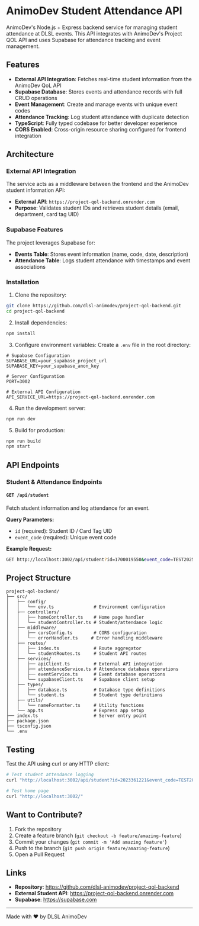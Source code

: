 # AnimoDev Student Attendance API

AnimoDev's Node.js + Express backend service for managing student attendance at DLSL events. This API integrates with AnimoDev's Project QOL API and uses Supabase for attendance tracking and event management.

## Features

- **External API Integration**: Fetches real-time student information from the AnimoDev QoL API
- **Supabase Database**: Stores events and attendance records with full CRUD operations
- **Event Management**: Create and manage events with unique event codes
- **Attendance Tracking**: Log student attendance with duplicate detection
- **TypeScript**: Fully typed codebase for better developer experience
- **CORS Enabled**: Cross-origin resource sharing configured for frontend integration

## Architecture

### External API Integration
The service acts as a middleware between the frontend and the AnimoDev student information API:
- **External API**: `https://project-qol-backend.onrender.com`
- **Purpose**: Validates student IDs and retrieves student details (email, department, card tag UID)

### Supabase Features
The project leverages Supabase for:
- **Events Table**: Stores event information (name, code, date, description)
- **Attendance Table**: Logs student attendance with timestamps and event associations

### Installation

1. Clone the repository:
```bash
git clone https://github.com/dlsl-animodev/project-qol-backend.git
cd project-qol-backend
```

2. Install dependencies:
```bash
npm install
```

3. Configure environment variables:
Create a `.env` file in the root directory:
```env
# Supabase Configuration
SUPABASE_URL=your_supabase_project_url
SUPABASE_KEY=your_supabase_anon_key

# Server Configuration
PORT=3002

# External API Configuration
API_SERVICE_URL=https://project-qol-backend.onrender.com
```

4. Run the development server:
```bash
npm run dev
```

5. Build for production:
```bash
npm run build
npm start
```

## API Endpoints

### Student & Attendance Endpoints

#### `GET /api/student`
Fetch student information and log attendance for an event.

**Query Parameters:**
- `id` (required): Student ID / Card Tag UID
- `event_code` (required): Unique event code

**Example Request:**
```bash
GET http://localhost:3002/api/student?id=1700019550&event_code=TEST2025
```
## Project Structure

```
project-qol-backend/
├── src/
│   ├── config/
│   │   └── env.ts               # Environment configuration
│   ├── controllers/
│   │   ├── homeController.ts    # Home page handler
│   │   └── studentController.ts # Student/attendance logic
│   ├── middleware/
│   │   ├── corsConfig.ts        # CORS configuration
│   │   └── errorHandler.ts     # Error handling middleware
│   ├── routes/
│   │   ├── index.ts             # Route aggregator
│   │   └── studentRoutes.ts     # Student API routes
│   ├── services/
│   │   ├── apiClient.ts         # External API integration
│   │   ├── attendanceService.ts # Attendance database operations
│   │   ├── eventService.ts      # Event database operations
│   │   └── supabaseClient.ts    # Supabase client setup
│   ├── types/
│   │   ├── database.ts          # Database type definitions
│   │   └── student.ts           # Student type definitions
│   ├── utils/
│   │   └── nameFormatter.ts     # Utility functions
│   └── app.ts                   # Express app setup
├── index.ts                     # Server entry point
├── package.json
├── tsconfig.json
└── .env
```

## Testing

Test the API using curl or any HTTP client:

```bash
# Test student attendance logging
curl "http://localhost:3002/api/student?id=2023361221&event_code=TEST2025"

# Test home page
curl "http://localhost:3002/"
```

## Want to Contribute?

1. Fork the repository
2. Create a feature branch (`git checkout -b feature/amazing-feature`)
3. Commit your changes (`git commit -m 'Add amazing feature'`)
4. Push to the branch (`git push origin feature/amazing-feature`)
5. Open a Pull Request


## Links

- **Repository**: https://github.com/dlsl-animodev/project-qol-backend
- **External Student API**: https://project-qol-backend.onrender.com
- **Supabase**: https://supabase.com

---

Made with ❤️ by DLSL AnimoDev

